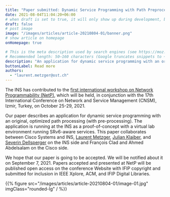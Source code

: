 ```yaml
---
title: "Paper submitted: Dynamic Service Programming with Path Preprocessing"
date: 2021-08-04T11:04:20+06:00
# when draft is set to true, it will only show up during development, but not when the website is deployed.
draft: false
# post image
image: "/images/articles/article-20210804-01/banner.png"
# show article on homepage
onHomepage: true

# This is the meta description used by search engines (see https://moz.com/learn/seo/meta-description)
# Recommended length: 50–160 characters (Google truncates snippets to ~155–160 characters)
description: "An application for dynamic service programming with an original optimized path processing (with pre-processing)"
buttonLabel: Read more
authors:
  - "laurent.metzger@ost.ch"
---
```


The INS has contributed to the <a href="http://www.cnsm-conf.org/2021/workshop_NetP.html" target="_blank" rel="noopener noreferrer">first international workshop on Network Programmability (NetP)</a>, which will be held, in conjunction with the 17th International Conference on Network and Service Management (CNSM), Izmir, Turkey, on October 25-29, 2021.

Our paper describes an application for dynamic service programming with an original, optimized path processing (with pre-processing). The application is running at the INS as a proof-of-concept with a virtual lab environment running SRv6-aware services. This paper collaborates between Cisco Systems and INS, <a href="ins/about-us/laurent-metzger/" target="_blank" rel="noopener noreferrer">Laurent Metzger</a>, <a href="ins/about-us/julian-klaiber/" target="_blank" rel="noopener noreferrer">Julian Klaiber</a>, and <a href="ins/about-us/severin-dellsperger/" target="_blank" rel="noopener noreferrer">Severin Dellsperger</a> on the INS side and François Clad and Ahmed Abdelsalam on the Cisco side.

We hope that our paper is going to be accepted. We will be notified about it on September 7, 2021. Papers accepted and presented at NetP will be published open access on the conference Website with IFIP copyright and submitted for inclusion in IEEE Xplore, ACM, and IFIP Digital Libraries.

{{% figure src="/images/articles/article-20210804-01/image-01.jpg" imgClass="rounded-lg" / %}}